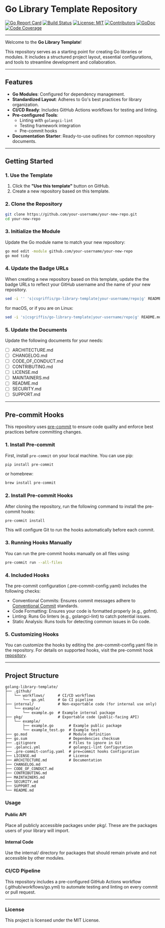 # Go Library Template Repository

[![Go Report Card](https://goreportcard.com/badge/github.com/csgriffis/go-library-template)](https://goreportcard.com/report/github.com/csgriffis/go-library-template)
[![Build Status](https://github.com/csgriffis/go-library-template/actions/workflows/go.yml/badge.svg)](https://github.com/csgriffis/go-library-template/actions/workflows/go.yml)
[![License: MIT](https://img.shields.io/badge/License-MIT-blue.svg)](./LICENSE)
[![Contributors](https://img.shields.io/github/contributors/csgriffis/go-library-template)](https://github.com/csgriffis/go-library-template/graphs/contributors)
[![GoDoc](https://pkg.go.dev/badge/github.com/csgriffis/go-library-template.svg)](https://pkg.go.dev/github.com/csgriffis/go-library-template)
[![Code Coverage](https://img.shields.io/codecov/c/github/csgriffis/go-library-template)](https://codecov.io/gh/csgriffis/go-library-template)

---

Welcome to the **Go Library Template**!

This repository serves as a starting point for creating Go libraries or modules. It includes a structured project layout, essential configurations, and tools to streamline development and collaboration.

---

## Features

- **Go Modules**: Configured for dependency management.
- **Standardized Layout**: Adheres to Go's best practices for library organization.
- **CI/CD Ready**: Includes GitHub Actions workflows for testing and linting.
- **Pre-configured Tools**:
  - Linting with `golangci-lint`
  - Testing framework integration
  - Pre-commit hooks
- **Documentation Starter**: Ready-to-use outlines for common repository documents.

---

## Getting Started

### 1. Use the Template
1. Click the **"Use this template"** button on GitHub.
2. Create a new repository based on this template.

### 2. Clone the Repository
```bash
git clone https://github.com/your-username/your-new-repo.git
cd your-new-repo
```

### 3. Initialize the Module
Update the Go module name to match your new repository:
```bash
go mod edit -module github.com/your-username/your-new-repo
go mod tidy
```

### 4. Update the Badge URLs
When creating a new repository based on this template, update the the badge URLs to reflect your GitHub username and the name of your new repository.
```bash
sed -i '' 's|csgriffis/go-library-template|your-username/repo|g' README.md
```
for macOS, or if you are on Linux:
```bash
sed -i 's|csgriffis/go-library-template|your-username/repo|g' README.md
```

### 5. Update the Documents
Update the following documents for your needs:
- [ ] ARCHITECTURE.md
- [ ] CHANGELOG.md
- [ ] CODE_OF_CONDUCT.md
- [ ] CONTRIBUTING.md
- [ ] LICENSE.md
- [ ] MAINTAINERS.md
- [ ] README.md
- [ ] SECURITY.md
- [ ] SUPPORT.md

---

## Pre-commit Hooks

This repository uses [pre-commit](https://pre-commit.com/) to ensure code quality and enforce best practices before committing changes.

### 1. Install Pre-commit
First, install `pre-commit` on your local machine. You can use pip:
```bash
pip install pre-commit
```
or homebrew:
```bash
brew install pre-commit
```

### 2. Install Pre-commit Hooks
After cloning the repository, run the following command to install the pre-commit hooks:
```bash
pre-commit install
```
This will configure Git to run the hooks automatically before each commit.

### 3. Running Hooks Manually
You can run the pre-commit hooks manually on all files using:
```bash
pre-commit run --all-files
```

### 4. Included Hooks
The pre-commit configuration (.pre-commit-config.yaml) includes the following checks:
- Conventional Commits: Ensures commit messages adhere to [Conventional Commit](https://www.conventionalcommits.org/en/v1.0.0/#summary) standards.
- Code Formatting: Ensures your code is formatted properly (e.g., gofmt).
- Linting: Runs Go linters (e.g., golangci-lint) to catch potential issues.
- Static Analysis: Runs tools for detecting common issues in Go code.

### 5. Customizing Hooks
You can customize the hooks by editing the .pre-commit-config.yaml file in the repository. For details on supported hooks, visit the pre-commit hook [repository](https://github.com/pre-commit/pre-commit-hooks).

---

## Project Structure
```
golang-library-template/
├── .github/
│   └── workflows/      # CI/CD workflows
│       └── go.yml      # Go CI pipeline
├── internal/           # Non-exportable code (for internal use only)
│   └── example/
│       └── example.go  # Example internal package
├── pkg/                # Exportable code (public-facing API)
│   └── example/
│       ├── example.go       # Example public package
│       └── example_test.go  # Example test
├── go.mod                   # Module definition
├── go.sum                   # Dependencies checksum
├── .gitignore               # Files to ignore in Git
├── .golanci.yml             # golangci-lint Configuration
├── .pre-commit-config.yaml  # pre=commit hooks Configuration
├── LICENSE.md               # License
├── ARCHITECTURE.md          # Documentation
├── CHANGELOG.md
├── CODE_OF_CONDUCT.md
├── CONTRIBUTING.md
├── MAINTAINERS.md
├── SECURITY.md
├── SUPPORT.md
└── README.md
```

### Usage

#### Public API
Place all publicly accessible packages under pkg/. These are the packages users of your library will import.

#### Internal Code
Use the internal/ directory for packages that should remain private and not accessible by other modules.

### CI/CD Pipeline
This repository includes a pre-configured GitHub Actions workflow (.github/workflows/go.yml) to automate testing and linting on every commit or pull request.

---

### License

This project is licensed under the MIT License.
